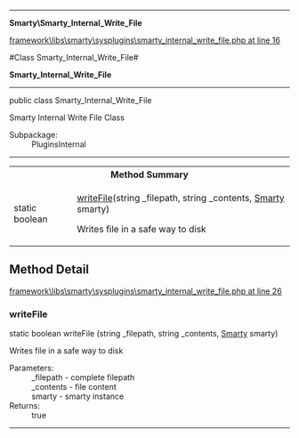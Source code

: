 

- - -

**Smarty\Smarty_Internal_Write_File**


<a href="https://github.com/JeyDotC/Hirudo/blob/master/framework/libs/smarty/sysplugins/smarty_internal_write_file.php#L16" >framework\libs\smarty\sysplugins\smarty_internal_write_file.php at line 16</a>

#Class Smarty_Internal_Write_File#

**Smarty_Internal_Write_File**




- - -

<p class="signature"><span class='k'>public  class</span> <span class='nx'>Smarty_Internal_Write_File</span></p>

<div class="comment" id="overview_description"><p>Smarty Internal Write File Class</p></div>

<dl>
<dt>Subpackage:</dt>
<dd>PluginsInternal</dd>
</dl>


- - -

<table id="summary_method">
<tr><th colspan="2">Method Summary</th></tr>
<tr>
<td><span class='k'>static </span> <span class='nx'>boolean</span></td>
<td class="description"><p class="name"><a href="#writefile">writeFile</a>(string _filepath, string _contents, <a href="https://github.com/JeyDotC/Hirudo/blob/master/smarty/smarty.md">Smarty</a> smarty)</p><p class="description">Writes file in a safe way to disk</p></td>
</tr>
</table>

<h2 id="detail_method">Method Detail</h2>

<a href="https://github.com/JeyDotC/Hirudo/blob/master/framework/libs/smarty/sysplugins/smarty_internal_write_file.php#L26" >framework\libs\smarty\sysplugins\smarty_internal_write_file.php at line 26</a>

<h3 id="writeFile()">writeFile</h3>
<span class='k'>static </span> <span class='nx'>boolean</span> <span class='nf'>writeFile</span> (string _filepath, string _contents, <a href="https://github.com/JeyDotC/Hirudo/blob/master/smarty/smarty.md">Smarty</a> smarty)

<div class="details">
<p>Writes file in a safe way to disk</p><dl>
<dt>Parameters:</dt>
<dd>_filepath - complete filepath</dd>
<dd>_contents - file content</dd>
<dd>smarty - smarty instance</dd>
<dt>Returns:</dt>
<dd>true</dd>
</dl>

</div>

- - -

